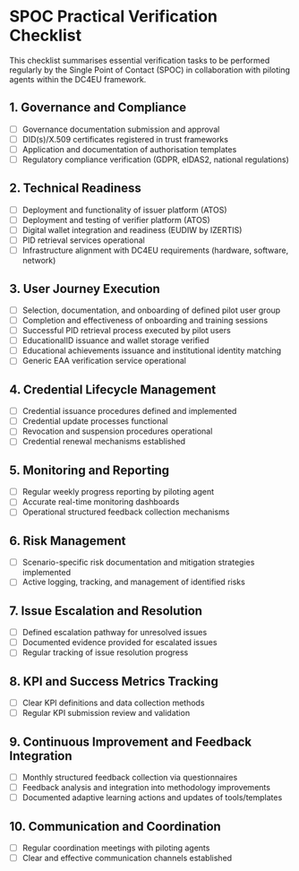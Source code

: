 # SPOC Practical Verification Checklist

This checklist summarises essential verification tasks to be performed regularly by the Single Point of Contact (SPOC) in collaboration with piloting agents within the DC4EU framework.

## 1. Governance and Compliance
- [ ] Governance documentation submission and approval
- [ ] DID(s)/X.509 certificates registered in trust frameworks
- [ ] Application and documentation of authorisation templates
- [ ] Regulatory compliance verification (GDPR, eIDAS2, national regulations)

## 2. Technical Readiness
- [ ] Deployment and functionality of issuer platform (ATOS)
- [ ] Deployment and testing of verifier platform (ATOS)
- [ ] Digital wallet integration and readiness (EUDIW by IZERTIS)
- [ ] PID retrieval services operational
- [ ] Infrastructure alignment with DC4EU requirements (hardware, software, network)

## 3. User Journey Execution
- [ ] Selection, documentation, and onboarding of defined pilot user group
- [ ] Completion and effectiveness of onboarding and training sessions
- [ ] Successful PID retrieval process executed by pilot users
- [ ] EducationalID issuance and wallet storage verified
- [ ] Educational achievements issuance and institutional identity matching
- [ ] Generic EAA verification service operational

## 4. Credential Lifecycle Management
- [ ] Credential issuance procedures defined and implemented
- [ ] Credential update processes functional
- [ ] Revocation and suspension procedures operational
- [ ] Credential renewal mechanisms established

## 5. Monitoring and Reporting
- [ ] Regular weekly progress reporting by piloting agent
- [ ] Accurate real-time monitoring dashboards
- [ ] Operational structured feedback collection mechanisms

## 6. Risk Management
- [ ] Scenario-specific risk documentation and mitigation strategies implemented
- [ ] Active logging, tracking, and management of identified risks

## 7. Issue Escalation and Resolution
- [ ] Defined escalation pathway for unresolved issues
- [ ] Documented evidence provided for escalated issues
- [ ] Regular tracking of issue resolution progress

## 8. KPI and Success Metrics Tracking
- [ ] Clear KPI definitions and data collection methods
- [ ] Regular KPI submission review and validation

## 9. Continuous Improvement and Feedback Integration
- [ ] Monthly structured feedback collection via questionnaires
- [ ] Feedback analysis and integration into methodology improvements
- [ ] Documented adaptive learning actions and updates of tools/templates

## 10. Communication and Coordination
- [ ] Regular coordination meetings with piloting agents
- [ ] Clear and effective communication channels established
